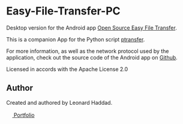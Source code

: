 # Easy-File-Transfer-PC

Desktop version for the Android app <a href="https://play.google.com/store/apps/details?id=software.isratech.filetransferos" target="_blank">Open Source Easy File Transfer</a>.

This is a companion App for the Python script <a href="https://github.com/leolion3/Portfolio/tree/master/Python/FileSender" target="_blank">ptransfer</a>.

For more information, as well as the network protocol used by the application, check out the source code of the Android app on <a href="https://github.com/leolion3/Simple-File-Transferer-Android" target="_blank">Github</a>.

Licensed in accords with the Apache License 2.0

## Author

Created and authored by Leonard Haddad.

<a href="https://leolion3.github.io/Portfolio" target="_blank"><img src="https://raw.githubusercontent.com/danielcranney/readme-generator/main/public/icons/socials/github.svg" width="16" height="16"> Portfolio</a>

